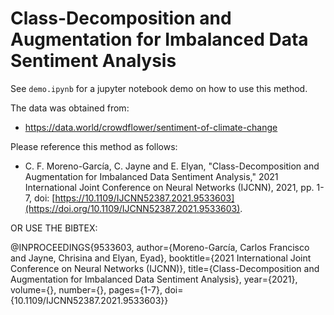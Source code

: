 # Class-Decomposition and Augmentation for Imbalanced Data Sentiment Analysis

See `demo.ipynb` for a jupyter notebook demo on how to use this method.

The data was obtained from:

* https://data.world/crowdflower/sentiment-of-climate-change

Please reference this method as follows:

* C. F. Moreno-García, C. Jayne and E. Elyan, "Class-Decomposition and Augmentation for Imbalanced Data Sentiment Analysis," 2021 International Joint Conference on Neural Networks (IJCNN), 2021, pp. 1-7, doi: [https://10.1109/IJCNN52387.2021.9533603](https://doi.org/10.1109/IJCNN52387.2021.9533603).

OR USE THE BIBTEX:

@INPROCEEDINGS{9533603,
  author={Moreno-García, Carlos Francisco and Jayne, Chrisina and Elyan, Eyad},
  booktitle={2021 International Joint Conference on Neural Networks (IJCNN)}, 
  title={Class-Decomposition and Augmentation for Imbalanced Data Sentiment Analysis}, 
  year={2021},
  volume={},
  number={},
  pages={1-7},
  doi={10.1109/IJCNN52387.2021.9533603}}
